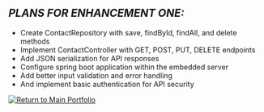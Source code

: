 ## _PLANS FOR ENHANCEMENT ONE:_
-	Create ContactRepository with save, findById, findAll, and delete methods
-	Implement ContactController with GET, POST, PUT, DELETE endpoints
-	Add JSON serialization for API responses
-	Configure spring boot application within the embedded server
-	Add better input validation and error handling
-	And implement basic authentication for API security

[![Return to Main Portfolio](https://img.shields.io/badge/🏠%20RETURN-Main%20Portfolio-blue?style=for-the-badge&logo=home)](https://github.com/carterdwill3/CS-499)
